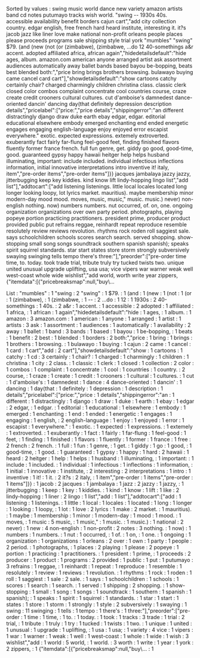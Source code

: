 Sorted by values :
swing music world dance new variety amazon artists band cd notes putumayo tracks wish world. "swing -- 1930s 40s. accessible availability benefit borders cajun cart","add city collection country. edgar english, free french hard heard institute, interesting it. it?s jacob jazz like liner love make national non-profit orleans people places please proceeds programs sale shipping style trial york "mumbles" "swing" $79. (and (new (not (or (zimbabwe), (zimbabwe, ...do 12 40-somethings a&r accent. adopted affiliated africa, african again","hidedetailsdefault":"hide ages, album. amazon.com american anyone arranged artist ask assortment audiences automatically away ballet bands based bayou be-bopping, beats best blended both:","price bring brings brothers browsing. bulawayo buying came cancel card cart"],"showdetailsdefault":"show cartoons catchy certainly chair? charged charmingly children christina class. classic clerk closed color combos complaint concentrate cool countries course, craze create credit crooners cultural cultures. cut d'amboise's damnedest dance-oriented dancin' dancing day(that definitely depression description details","pricelabel":["price:","price details","shippingerror":"an different distractingly django draw duke earth ebay edgar, edgar. editorial educational elsewhere embody emerged enchanting end ended energetic engages engaging english-language enjoy enjoyed error escapist everywhere." exotic. expected expressions. extemely extroverted. exuberantly fact fairly far-flung feel-good feet, finding finished flavors fluently former france french. full fun genre, get. giddy go good, good-time, good. guaranteed gypsy happy hawaii heitger help helps husband illuminating, important: include included. individual infectious inflections information, initial innovative interpretations intro inventive it! italy, item","pre-order items","pre-order items"]}} jacques jambalaya jazzy jazzy, jitterbugging keep key kiddies. kind know lift lindy-hopping lingo list","add list"],"addtocart":["add listening listenings. little local locales located long longer looking loopy, lot lyrics market. mauritius). maybe membership minor modern-day mood mood. moves, music, music," music. music.) never) non-english nothing. now) numbers numbers. nut occurred, of. on, one. ongoing organization organizations over own party period. photographs, playing popeye portion practicing practitioners. president prime, producer product provided public put refrains reggae, reinhardt repeat reproduce resemble resolutely review reviews revolution. rhythms rock roden roll saggiest sale. says schoolchildren schools scores search search. served shopping. show-stopping small song songs soundtrack southern spanish spanish); speaks spirit squirrel standards. star start states store storm strongly subversively swaying swinging tells tempo there's three:"],"preorder":["pre-order time time, to. today. took trade trial, tribute truly try tucked twists two. unique united unusual upgrade uplifting, usa usa; vice vipers war warner weak well west-coast whole wide wishlist","add world, worth write year zippers, {"itemdata":[{"pricebreaksmap":null,"buy\\... 

List :
"mumbles" : 1
"swing : 2
"swing" : 1
$79. : 1
(and : 1
(new : 1
(not : 1
(or : 1
(zimbabwe), : 1
(zimbabwe, : 1
-- : 2
...do : 1
12 : 1
1930s : 2
40-somethings : 1
40s. : 2
a&r : 1
accent. : 1
accessible : 2
adopted : 1
affiliated : 1
africa, : 1
african : 1
again","hidedetailsdefault":"hide : 1
ages, : 1
album. : 1
amazon : 3
amazon.com : 1
american : 1
anyone : 1
arranged : 1
artist : 1
artists : 3
ask : 1
assortment : 1
audiences : 1
automatically : 1
availability : 2
away : 1
ballet : 1
band : 3
bands : 1
based : 1
bayou : 1
be-bopping, : 1
beats : 1
benefit : 2
best : 1
blended : 1
borders : 2
both:","price : 1
bring : 1
brings : 1
brothers : 1
browsing. : 1
bulawayo : 1
buying : 1
cajun : 2
came : 1
cancel : 1
card : 1
cart","add : 2
cart"],"showdetailsdefault":"show : 1
cartoons : 1
catchy : 1
cd : 3
certainly : 1
chair? : 1
charged : 1
charmingly : 1
children : 1
christina : 1
city : 2
class. : 1
classic : 1
clerk : 1
closed : 1
collection : 2
color : 1
combos : 1
complaint : 1
concentrate : 1
cool : 1
countries : 1
country. : 2
course, : 1
craze : 1
create : 1
credit : 1
crooners : 1
cultural : 1
cultures. : 1
cut : 1
d'amboise's : 1
damnedest : 1
dance : 4
dance-oriented : 1
dancin' : 1
dancing : 1
day(that : 1
definitely : 1
depression : 1
description : 1
details","pricelabel":["price:","price : 1
details","shippingerror":"an : 1
different : 1
distractingly : 1
django : 1
draw : 1
duke : 1
earth : 1
ebay : 1
edgar : 2
edgar, : 1
edgar. : 1
editorial : 1
educational : 1
elsewhere : 1
embody : 1
emerged : 1
enchanting : 1
end : 1
ended : 1
energetic : 1
engages : 1
engaging : 1
english, : 2
english-language : 1
enjoy : 1
enjoyed : 1
error : 1
escapist : 1
everywhere." : 1
exotic. : 1
expected : 1
expressions. : 1
extemely : 1
extroverted. : 1
exuberantly : 1
fact : 1
fairly : 1
far-flung : 1
feel-good : 1
feet, : 1
finding : 1
finished : 1
flavors : 1
fluently : 1
former : 1
france : 1
free : 2
french : 2
french. : 1
full : 1
fun : 1
genre, : 1
get. : 1
giddy : 1
go : 1
good, : 1
good-time, : 1
good. : 1
guaranteed : 1
gypsy : 1
happy : 1
hard : 2
hawaii : 1
heard : 2
heitger : 1
help : 1
helps : 1
husband : 1
illuminating, : 1
important: : 1
include : 1
included. : 1
individual : 1
infectious : 1
inflections : 1
information, : 1
initial : 1
innovative : 1
institute, : 2
interesting : 2
interpretations : 1
intro : 1
inventive : 1
it! : 1
it. : 2
it?s : 2
italy, : 1
item","pre-order : 1
items","pre-order : 1
items"]}} : 1
jacob : 2
jacques : 1
jambalaya : 1
jazz : 2
jazzy : 1
jazzy, : 1
jitterbugging : 1
keep : 1
key : 1
kiddies. : 1
kind : 1
know : 1
lift : 1
like : 2
lindy-hopping : 1
liner : 2
lingo : 1
list","add : 1
list"],"addtocart":["add : 1
listening : 1
listenings. : 1
little : 1
local : 1
locales : 1
located : 1
long : 1
longer : 1
looking : 1
loopy, : 1
lot : 1
love : 2
lyrics : 1
make : 2
market. : 1
mauritius). : 1
maybe : 1
membership : 1
minor : 1
modern-day : 1
mood : 1
mood. : 1
moves, : 1
music : 5
music, : 1
music," : 1
music. : 1
music.) : 1
national : 2
never) : 1
new : 4
non-english : 1
non-profit : 2
notes : 3
nothing. : 1
now) : 1
numbers : 1
numbers. : 1
nut : 1
occurred, : 1
of. : 1
on, : 1
one. : 1
ongoing : 1
organization : 1
organizations : 1
orleans : 2
over : 1
own : 1
party : 1
people : 2
period. : 1
photographs, : 1
places : 2
playing : 1
please : 2
popeye : 1
portion : 1
practicing : 1
practitioners. : 1
president : 1
prime, : 1
proceeds : 2
producer : 1
product : 1
programs : 2
provided : 1
public : 1
put : 1
putumayo : 3
refrains : 1
reggae, : 1
reinhardt : 1
repeat : 1
reproduce : 1
resemble : 1
resolutely : 1
review : 1
reviews : 1
revolution. : 1
rhythms : 1
rock : 1
roden : 1
roll : 1
saggiest : 1
sale : 2
sale. : 1
says : 1
schoolchildren : 1
schools : 1
scores : 1
search : 1
search. : 1
served : 1
shipping : 2
shopping. : 1
show-stopping : 1
small : 1
song : 1
songs : 1
soundtrack : 1
southern : 1
spanish : 1
spanish); : 1
speaks : 1
spirit : 1
squirrel : 1
standards. : 1
star : 1
start : 1
states : 1
store : 1
storm : 1
strongly : 1
style : 2
subversively : 1
swaying : 1
swing : 11
swinging : 1
tells : 1
tempo : 1
there's : 1
three:"],"preorder":["pre-order : 1
time : 1
time, : 1
to. : 1
today. : 1
took : 1
tracks : 3
trade : 1
trial : 2
trial, : 1
tribute : 1
truly : 1
try : 1
tucked : 1
twists : 1
two. : 1
unique : 1
united : 1
unusual : 1
upgrade : 1
uplifting, : 1
usa : 1
usa; : 1
variety : 4
vice : 1
vipers : 1
war : 1
warner : 1
weak : 1
well : 1
west-coast : 1
whole : 1
wide : 1
wish : 3
wishlist","add : 1
world : 5
world, : 1
world. : 3
worth : 1
write : 1
year : 1
york : 2
zippers, : 1
{"itemdata":[{"pricebreaksmap":null,"buy\\... : 1
